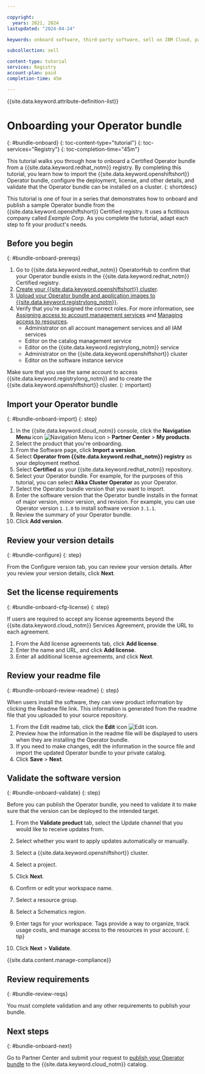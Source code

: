 ```yaml
---

copyright:
  years: 2021, 2024
lastupdated: "2024-04-24"

keywords: onboard software, third-party software, sell on IBM Cloud, partner center, operator, validate, test, sample Red Hat OpenShift operator, operator bundle

subcollection: sell

content-type: tutorial
services: Registry
account-plan: paid
completion-time: 45m

---
```


{{site.data.keyword.attribute-definition-list}}

# Onboarding your Operator bundle
{: #bundle-onboard}
{: toc-content-type="tutorial"}
{: toc-services="Registry"}
{: toc-completion-time="45m"}

This tutorial walks you through how to onboard a Certified Operator bundle from a {{site.data.keyword.redhat_notm}} registry. By completing this tutorial, you learn how to import the {{site.data.keyword.openshiftshort}} Operator bundle, configure the deployment, license, and other details, and validate that the Operator bundle can be installed on a cluster.
{: shortdesc}

This tutorial is one of four in a series that demonstrates how to onboard and publish a sample Operator bundle from the {{site.data.keyword.openshiftshort}} Certified registry. It uses a fictitious company called *Example Corp*. As you complete the tutorial, adapt each step to fit your product's needs.


## Before you begin
{: #bundle-onboard-prereqs}

1. Go to {{site.data.keyword.redhat_notm}} OperatorHub to confirm that your Operator bundle exists in the {{site.data.keyword.redhat_notm}} Certified registry.
1. [Create your {{site.data.keyword.openshiftshort}} cluster](/docs/openshift?topic=openshift-getting-started).
1. [Upload your Operator bundle and application images to {{site.data.keyword.registrylong_notm}}](/docs/Registry?topic=Registry-getting-started).
1. Verify that you're assigned the correct roles. For more information, see [Assigning access to account management services](/docs/account?topic=account-account-services) and [Managing access to resources](/docs/account?topic=account-assign-access-resources).
   * Administrator on all account management services and all IAM services
   * Editor on the catalog management service
   * Editor on the {{site.data.keyword.registrylong_notm}} service
   * Administrator on the {{site.data.keyword.openshiftshort}} cluster
   * Editor on the software instance service

Make sure that you use the same account to access {{site.data.keyword.registrylong_notm}} and to create the {{site.data.keyword.openshiftshort}} cluster.
{: important}

## Import your Operator bundle
{: #bundle-onboard-import}
{: step}

1. In the {{site.data.keyword.cloud_notm}} console, click the **Navigation Menu** icon ![Navigation Menu icon](../icons/icon_hamburger.svg "Menu") > **Partner Center** > **My products**.
1. Select the product that you're onboarding.
1. From the Software page, click **Import a version**.
1. Select **Operator from {{site.data.keyword.redhat_notm}} registry** as your deployment method.
1. Select **Certified** as your {{site.data.keyword.redhat_notm}} repository.
1. Select your Operator bundle. For example, for the purposes of this tutorial, you can select **Akka Cluster Operator** as your Operator.
1. Select the Operator bundle version that you want to import.
1. Enter the software version that the Operator bundle installs in the format of major version, minor version, and revision. For example, you can use Operator version `1.1.0` to install software version `3.1.1`.
1. Review the summary of your Operator bundle.
1. Click **Add version**.

## Review your version details
{: #bundle-configure}
{: step}

From the Configure version tab, you can review your version details. After you review your version details, click **Next**.

## Set the license requirements
{: #bundle-onboard-cfg-license}
{: step}

If users are required to accept any license agreements beyond the {{site.data.keyword.cloud_notm}} Services Agreement, provide the URL to each agreement.

1. From the Add license agreements tab, click **Add license**.
2. Enter the name and URL, and click **Add license**.
3. Enter all additional license agreements, and  click **Next**.

## Review your readme file
{: #bundle-onboard-review-readme}
{: step}

When users install the software, they can view product information by clicking the Readme file link. This information is generated from the readme file that you uploaded to your source repository.

1. From the Edit readme tab, click the **Edit** icon ![Edit icon](../icons/edit-tagging.svg "Edit").
2. Preview how the information in the readme file will be displayed to users when they are installing the Operator bundle.
3. If you need to make changes, edit the information in the source file and import the updated Operator bundle to your private catalog.
4. Click **Save** > **Next**.

## Validate the software version
{: #bundle-onboard-validate}
{: step}

Before you can publish the Operator bundle, you need to validate it to make sure that the version can be deployed to the intended target.

1. From the **Validate product** tab, select the Update channel that you would like to receive updates from.
1. Select whether you want to apply updates automatically or manually.
1. Select a {{site.data.keyword.openshiftshort}} cluster.
1. Select a project.
1. Click **Next**.
1. Confirm or edit your workspace name.
1. Select a resource group.
1. Select a Schematics region.
1. Enter tags for your workspace.
    Tags provide a way to organize, track usage costs, and manage access to the resources in your account.
    {: tip}

1. Click **Next** > **Validate**.

{{site.data.content.manage-compliance}}

## Review requirements
{: #bundle-review-reqs}

You must complete validation and any other requirements to publish your bundle.

## Next steps
{: #bundle-onboard-next}

Go to Partner Center and submit your request to [publish your Operator bundle](/docs/sell?topic=sell-bundle-publish) to the {{site.data.keyword.cloud_notm}} catalog.
